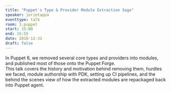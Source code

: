```yaml
---
title: "Puppet's Type & Provider Module Extraction Saga"
speaker: jorietappa
eventtype: talk
room: 3.puppet
start: 15:00
end: 15:55
date: 2018-12-31
draft: false
---
```


In Puppet 6, we removed several core types and providers into modules, and published most of those onto the Puppet Forge.  
This talk covers the history and motivation behind removing them, hurdles we faced, module authorship with PDK, setting up CI pipelines,
and the behind the scenes view of how the extracted modules are repackaged back into Puppet agent.  

